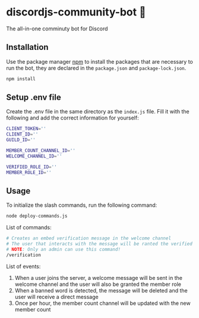 # discordjs-community-bot 🤖

The all-in-one comminuty bot for Discord

## Installation

Use the package manager [npm](https://nodejs.org/en/download/) to install the packages that are necessary to run the bot, they are declared in the `package.json` and `package-lock.json`.

```bash
npm install
```

## Setup .env file
Create the .env file in the same directory as the `index.js` file. Fill it with the following and add the correct information for yourself:
```bash
CLIENT_TOKEN=''
CLIENT_ID=''
GUILD_ID=''

MEMBER_COUNT_CHANNEL_ID=''
WELCOME_CHANNEL_ID=''

VERIFIED_ROLE_ID=''
MEMBER_ROLE_ID=''
```

## Usage

To initialize the slash commands, run the following command:
```bash
node deploy-commands.js
```

List of commands:
```bash
# Creates an embed verification message in the welcome channel
# The user that interacts with the message will be ranted the verified role
# NOTE: Only an admin can use this command!
/verification
```

List of events:
1. When a user joins the server, a welcome message will be sent in the welcome channel and the user will also be granted the member role
2. When a banned word is detected, the message will be deleted and the user will receive a direct message
3. Once per hour, the member count channel will be updated with the new member count
